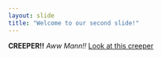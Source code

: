 ```yaml
---
layout: slide
title: "Welcome to our second slide!"
---
```

**CREEPER!!** *Aww Mann!!*
[Look at this creeper](https://imgflip.com/i/3nzhcc)
